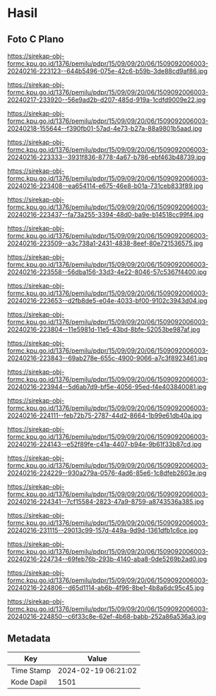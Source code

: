 # Hasil

## Foto C Plano

https://sirekap-obj-formc.kpu.go.id/1376/pemilu/pdpr/15/09/09/20/06/1509092006003-20240216-223123--644b5496-075e-42c6-b59b-3de88cd9af86.jpg

https://sirekap-obj-formc.kpu.go.id/1376/pemilu/pdpr/15/09/09/20/06/1509092006003-20240217-233920--56e9ad2b-d207-485d-919a-1cdfd9009e22.jpg

https://sirekap-obj-formc.kpu.go.id/1376/pemilu/pdpr/15/09/09/20/06/1509092006003-20240218-155644--f390fb01-57ad-4e73-b27a-88a9801b5aad.jpg

https://sirekap-obj-formc.kpu.go.id/1376/pemilu/pdpr/15/09/09/20/06/1509092006003-20240216-223333--3931f836-8778-4a67-b786-ebf463b48739.jpg

https://sirekap-obj-formc.kpu.go.id/1376/pemilu/pdpr/15/09/09/20/06/1509092006003-20240216-223408--ea654114-e675-46e8-b01a-731ceb833f89.jpg

https://sirekap-obj-formc.kpu.go.id/1376/pemilu/pdpr/15/09/09/20/06/1509092006003-20240216-223437--fa73a255-3394-48d0-ba9e-b14518cc99f4.jpg

https://sirekap-obj-formc.kpu.go.id/1376/pemilu/pdpr/15/09/09/20/06/1509092006003-20240216-223509--a3c738a1-2431-4838-8eef-80e721536575.jpg

https://sirekap-obj-formc.kpu.go.id/1376/pemilu/pdpr/15/09/09/20/06/1509092006003-20240216-223558--56dba156-33d3-4e22-8046-57c5367f4400.jpg

https://sirekap-obj-formc.kpu.go.id/1376/pemilu/pdpr/15/09/09/20/06/1509092006003-20240216-223653--d2fb8de5-e04e-4033-bf00-9102c3943d04.jpg

https://sirekap-obj-formc.kpu.go.id/1376/pemilu/pdpr/15/09/09/20/06/1509092006003-20240216-223804--11e5981d-11e5-43bd-8bfe-52053be987af.jpg

https://sirekap-obj-formc.kpu.go.id/1376/pemilu/pdpr/15/09/09/20/06/1509092006003-20240216-223843--69ab278e-655c-4900-9066-a7c3f8923461.jpg

https://sirekap-obj-formc.kpu.go.id/1376/pemilu/pdpr/15/09/09/20/06/1509092006003-20240216-223944--5d6ab7d9-bf5e-4056-95ed-f4e403840081.jpg

https://sirekap-obj-formc.kpu.go.id/1376/pemilu/pdpr/15/09/09/20/06/1509092006003-20240216-224111--feb72b75-2787-44d2-8664-1b99e61db40a.jpg

https://sirekap-obj-formc.kpu.go.id/1376/pemilu/pdpr/15/09/09/20/06/1509092006003-20240216-224143--e52f89fe-c41a-4407-b94e-9b61f33b87cd.jpg

https://sirekap-obj-formc.kpu.go.id/1376/pemilu/pdpr/15/09/09/20/06/1509092006003-20240216-224229--930a279a-0576-4ad6-85e6-1c8dfeb2603e.jpg

https://sirekap-obj-formc.kpu.go.id/1376/pemilu/pdpr/15/09/09/20/06/1509092006003-20240216-224341--7cf15584-2823-47a9-8759-a8743536a385.jpg

https://sirekap-obj-formc.kpu.go.id/1376/pemilu/pdpr/15/09/09/20/06/1509092006003-20240216-231115--29013c99-157d-449a-9d9d-1361dfb1c6ce.jpg

https://sirekap-obj-formc.kpu.go.id/1376/pemilu/pdpr/15/09/09/20/06/1509092006003-20240216-224734--69feb76b-293b-4140-aba8-0de5269b2ad0.jpg

https://sirekap-obj-formc.kpu.go.id/1376/pemilu/pdpr/15/09/09/20/06/1509092006003-20240216-224806--d65d1114-ab6b-4f96-8be1-4b8a6dc95c45.jpg

https://sirekap-obj-formc.kpu.go.id/1376/pemilu/pdpr/15/09/09/20/06/1509092006003-20240216-224850--c6f33c8e-62ef-4b68-babb-252a86a536a3.jpg


## Metadata

| Key        | Value               |
| ---------- | ------------------- |
| Time Stamp | 2024-02-19 06:21:02 |
| Kode Dapil | 1501                |



